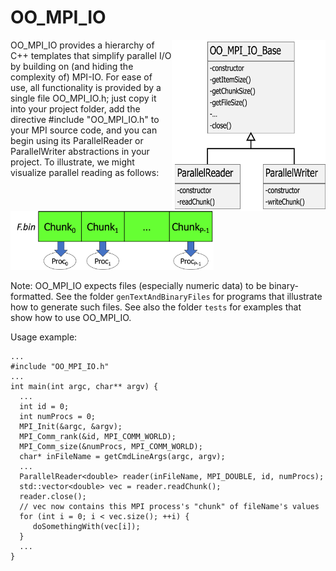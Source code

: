 # OO_MPI_IO

<img align="right" src="/assets/images/OO_MPI_IO.png" alt="The OO_MPI_IO hierarchy" width="246" height="274" >

OO_MPI_IO provides a hierarchy of C++ templates that simplify parallel I/O by building on (and hiding the complexity of) MPI-IO. For ease of use, all functionality is provided by a single file OO_MPI_IO.h; just copy it into your project folder, add the directive #include "OO_MPI_IO.h" to your MPI source code, and you can begin using its ParallelReader or ParallelWriter abstractions in your project. To illustrate, we might visualize parallel reading as follows:

<img src="/assets/images/ParallelInput.png" alt="Reading from a file in parallel" width="325" height="94" >


Note: OO_MPI_IO expects files (especially numeric data) to be binary-formatted. See the folder `genTextAndBinaryFiles` for programs that illustrate how to generate such files. See also the folder `tests` for examples that show how to use OO_MPI_IO.

Usage example:

    ...
    #include "OO_MPI_IO.h"
    ...
    int main(int argc, char** argv) {
      ...
      int id = 0;
      int numProcs = 0;
      MPI_Init(&argc, &argv);
      MPI_Comm_rank(&id, MPI_COMM_WORLD);
      MPI_Comm_size(&numProcs, MPI_COMM_WORLD);
      char* inFileName = getCmdLineArgs(argc, argv);
      ...
      ParallelReader<double> reader(inFileName, MPI_DOUBLE, id, numProcs);
      std::vector<double> vec = reader.readChunk();
      reader.close();
      // vec now contains this MPI process's "chunk" of fileName's values
      for (int i = 0; i < vec.size(); ++i) {
         doSomethingWith(vec[i]);
      }
      ...
    }

